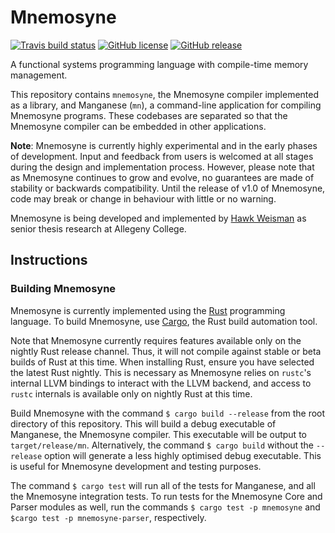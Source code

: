 Mnemosyne
=========

[![Travis build status](https://img.shields.io/travis/hawkw/mnemosyne.svg?style=flat-square)](https://travis-ci.org/hawkw/mnemosyne)
[![GitHub license](https://img.shields.io/github/license/hawkw/mnemosyne.svg?style=flat-square)](https://github.com/hawkw/mnemosyne/blob/master/LICENSE)
[![GitHub release](https://img.shields.io/github/release/hawkw/mnemosyne.svg?style=flat-square)](https://github.com/hawkw/mnemosyne/releases)

A functional systems programming language with compile-time memory management.

This repository contains `mnemosyne`, the Mnemosyne compiler implemented as a library, and Manganese (`mn`), a command-line application for compiling Mnemosyne programs. These codebases are separated so that the Mnemosyne compiler can be embedded in other applications.

**Note**: Mnemosyne is currently highly experimental and in the early phases of development. Input and feedback from users is welcomed at all stages during the design and implementation process. However, please note that as Mnemosyne continues to grow and evolve, no guarantees are made of stability or backwards compatibility. Until the release of v1.0 of Mnemosyne, code may break or change in behaviour with little or no warning.

Mnemosyne is being developed and implemented by [Hawk Weisman](http://hawkweisman.me) as senior thesis research at Allegeny College.

Instructions
------------

### Building Mnemosyne

Mnemosyne is currently implemented using the [Rust](http://www.rust-lang.org) programming language. To build Mnemosyne, use [Cargo](http://doc.crates.io/guide.html), the Rust build automation tool.

Note that Mnemosyne currently requires features available only on the nightly Rust release channel. Thus, it will not compile against stable or beta builds of Rust at this time. When installing Rust, ensure you have selected the latest Rust nightly. This is necessary as Mnemosyne relies on `rustc`'s internal LLVM bindings to interact with the LLVM backend, and access to `rustc` internals is available only on nightly Rust at this time.

Build Mnemosyne with the command `$ cargo build --release`  from the root directory of this repository. This will build a debug executable of Manganese, the Mnemosyne compiler. This executable will be output to `target/release/mn`. Alternatively, the command `$ cargo build` without the `--release` option will generate a less highly optimised debug executable. This is useful for Mnemosyne development and testing purposes.

The command `$ cargo test` will run all of the tests for Manganese, and all the Mnemosyne integration tests. To run tests for the Mnemosyne Core and Parser modules as well, run the commands `$ cargo test -p mnemosyne` and `$cargo test -p mnemosyne-parser`, respectively.
